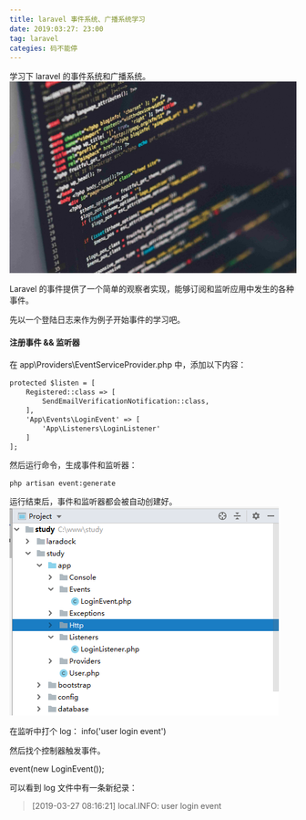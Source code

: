 ```yaml
---
title: laravel 事件系统、广播系统学习
date: 2019:03:27: 23:00
tag: laravel
categies: 码不能停
---
```


学习下 laravel 的事件系统和广播系统。
![](laravel-events-broadcasting/laravel.jpg)
<!-- more -->

Laravel 的事件提供了一个简单的观察者实现，能够订阅和监听应用中发生的各种事件。

先以一个登陆日志来作为例子开始事件的学习吧。

#### 注册事件 && 监听器

在 app\Providers\EventServiceProvider.php 中，添加以下内容：
```
protected $listen = [
    Registered::class => [
        SendEmailVerificationNotification::class,
    ],
    'App\Events\LoginEvent' => [
        'App\Listeners\LoginListener'
    ]
];
```

然后运行命令，生成事件和监听器：

```
php artisan event:generate
```

运行结束后，事件和监听器都会被自动创建好。
![](laravel-events-broadcasting/new-event.png)

在监听中打个 log： info('user login event')

然后找个控制器触发事件。

event(new LoginEvent());

可以看到 log 文件中有一条新纪录：
>[2019-03-27 08:16:21] local.INFO: user login event

